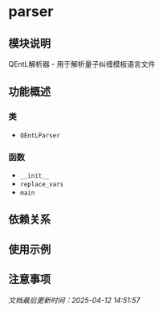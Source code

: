 # parser

## 模块说明
QEntL解析器 - 用于解析量子纠缠模板语言文件

## 功能概述

### 类

- `QEntLParser`

### 函数

- `__init__`
- `replace_vars`
- `main`

## 依赖关系

## 使用示例

## 注意事项

*文档最后更新时间：2025-04-12 14:51:57*